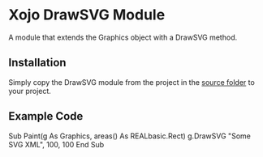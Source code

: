 Xojo DrawSVG Module
===================

A module that extends the Graphics object with a DrawSVG method.

Installation
------------

Simply copy the DrawSVG module from the project in the [source folder](https://github.com/Zoclee/xoko-drawsvg/tree/master/source) to your project.

Example Code
------------

Sub Paint(g As Graphics, areas() As REALbasic.Rect)
  g.DrawSVG "Some SVG XML", 100, 100
End Sub
